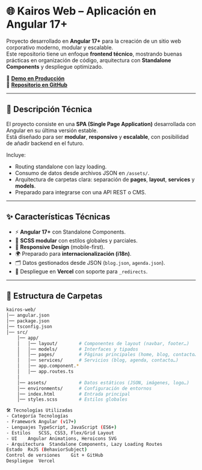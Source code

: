 # 🌐 Kairos Web – Aplicación en Angular 17+

Proyecto desarrollado en **Angular 17+** para la creación de un sitio web corporativo moderno, modular y escalable.  
Este repositorio tiene un enfoque **frontend técnico**, mostrando buenas prácticas en organización de código, arquitectura con **Standalone Components** y despliegue optimizado.

🔗 **[Demo en Producción](https://www.gabinetekairos.es/)**  
🔗 **[Repositorio en GitHub](https://github.com/edarlinae/kairos-web)**

---

## 📜 Descripción Técnica

El proyecto consiste en una **SPA (Single Page Application)** desarrollada con Angular en su última versión estable.  
Está diseñado para ser **modular**, **responsivo** y **escalable**, con posibilidad de añadir backend en el futuro.

Incluye:
- Routing standalone con lazy loading.  
- Consumo de datos desde archivos JSON en `/assets/`.  
- Arquitectura de carpetas clara: separación de **pages**, **layout**, **services** y **models**.  
- Preparado para integrarse con una API REST o CMS.  

---

## ✨ Características Técnicas

- ⚡ **Angular 17+** con Standalone Components.  
- 🎨 **SCSS modular** con estilos globales y parciales.  
- 📱 **Responsive Design** (mobile-first).  
- 🌍 Preparado para **internacionalización (i18n)**.  
- 🗂️ Datos gestionados desde JSON (`blog.json`, `agenda.json`).  
- 🚀 Despliegue en **Vercel** con soporte para `_redirects`.  

---

## 📂 Estructura de Carpetas

```bash
kairos-web/
│── angular.json
│── package.json
│── tsconfig.json
│── src/
    │── app/
    │   │── layout/        # Componentes de layout (navbar, footer…)
    │   │── models/        # Interfaces y tipados
    │   │── pages/         # Páginas principales (home, blog, contacto…)
    │   │── services/      # Servicios (blog, agenda, contacto…)
    │   │── app.component.* 
    │   │── app.routes.ts
    │
    │── assets/            # Datos estáticos (JSON, imágenes, logo…)
    │── environments/      # Configuración de entornos
    │── index.html         # Entrada principal
    │── styles.scss        # Estilos globales

🛠️ Tecnologías Utilizadas
- Categoría	Tecnologías
- Framework	Angular (v17+)
- Lenguajes	TypeScript, JavaScript (ES6+)
- Estilos	SCSS, CSS3, Flex/Grid Layout
- UI	Angular Animations, Heroicons SVG
- Arquitectura	Standalone Components, Lazy Loading Routes
Estado	RxJS (BehaviorSubject)
Control de versiones	Git + GitHub
Despliegue	Vercel
